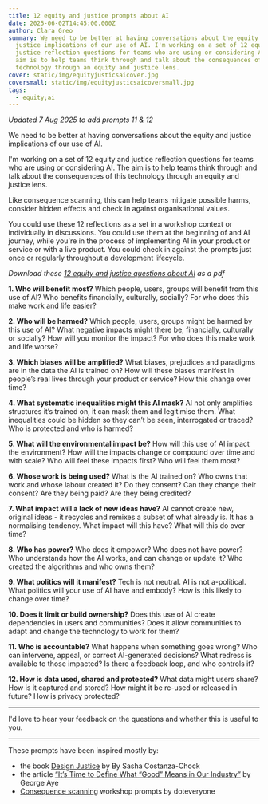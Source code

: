 ```yaml
---
title: 12 equity and justice prompts about AI
date: 2025-06-02T14:45:00.000Z
author: Clara Greo
summary: We need to be better at having conversations about the equity and
  justice implications of our use of AI. I'm working on a set of 12 equity and
  justice reflection questions for teams who are using or considering AI. The
  aim is to help teams think through and talk about the consequences of this
  technology through an equity and justice lens.
cover: static/img/equityjusticsaicover.jpg
coversmall: static/img/equityjusticsaicoversmall.jpg
tags:
  - equity;ai
---
```

*Updated 7 Aug 2025 to add prompts 11 & 12*

We need to be better at having conversations about the equity and justice implications of our use of AI. 

I'm working on a set of 12 equity and justice reflection questions for teams who are using or considering AI. The aim is to help teams think through and talk about the consequences of this technology through an equity and justice lens. 

Like consequence scanning, this can help teams mitigate possible harms, consider hidden effects and check in against organisational values. 

You could use these 12 reflections as a set in a workshop context or individually in discussions. You could use them at the beginning of and AI journey, while you're in the process of implementing AI in your product or service or with a live product. You could check in against the prompts just once or regularly throughout a development lifecycle.

*Download these [12 equity and justice questions about AI](https://drive.google.com/file/d/1XMOd-KCakYTEPJhExD3BN7a3SCQOhlop/view?usp=sharing) as a pdf*
<br>

**1. Who will benefit most?** 
Which people, users, groups will benefit from this use of AI?
Who benefits financially, culturally, socially?
For who does this make work and life easier?
<br>

**2. Who will be harmed?** 
Which people, users, groups might be harmed by this use of AI?
What negative impacts might there be, financially, culturally or socially?
How will you monitor the impact?
For who does this make work and life worse?
<br>

**3. Which biases will be amplified?** 
What biases, prejudices and paradigms are in the data the AI is trained on? 
How will these biases manifest in people’s real lives through your product or service? 
How this change over time? 
<br>

**4. What systematic inequalities might this AI mask?** 
AI not only amplifies structures it’s trained on, it can mask them and legitimise them. 
What inequalities could be hidden so they can’t be seen, interrogated or traced? 
Who is protected and who is harmed? 
<br>

**5. What will the environmental impact be?** 
How will this use of AI impact the environment? 
How will the impacts change or compound over time and with scale?
Who will feel these impacts first? 
Who will feel them most? 
<br>

**6. Whose work is being used?** 
What is the AI trained on? 
Who owns that work and whose labour created it? 
Do they consent? 
Can they change their consent? 
Are they being paid? 
Are they being credited? 
<br>

**7. What impact will a lack of new ideas have?** 
AI cannot create new, original ideas - it recycles and remixes a subset of what already is. It has a normalising tendency. 
What impact will this have? 
What will this do over time? 
<br>

**8. Who has power?** 
Who does it empower? 
Who does not have power? 
Who understands how the AI works, and can change or update it? 
Who created the algorithms and who owns them? 
<br>

**9. What politics will it manifest?** 
Tech is not neutral. AI is not a-political. 
What politics will your use of AI have and embody? 
How is this likely to change over time? 
<br>

**10. Does it limit or build ownership?** 
Does this use of AI create dependencies in users and communities? 
Does it allow communities to adapt and change the technology to work for them? 
<br>

**11. Who is accountable?**
What happens when something goes wrong? 
Who can intervene, appeal, or correct AI-generated decisions?
What redress is available to those impacted?
Is there a feedback loop, and who controls it?
<br>

**12. How is data used, shared and protected?**
What data might users share? 
How is it captured and stored?
How might it be re-used or released in future?
How is privacy protected?

- - -

I'd love to hear your feedback on the questions and whether this is useful to you. 

- - -

These prompts have been inspired mostly by: 

* the book [Design Justice](https://designjustice.mitpress.mit.edu/) by By Sasha Costanza-Chock 
* the article [“It’s Time to Define What “Good” Means in Our Industry”](https://designobserver.com/its-time-to-define-what-good-means-in-our-industry/#:~:text=When%20it%20comes%20to%20design,about%20design%20for%20social%20innovation?) by George Aye 
* [Consequence scanning](https://doteveryone.org.uk/project/consequence-scanning/) workshop prompts by doteveryone